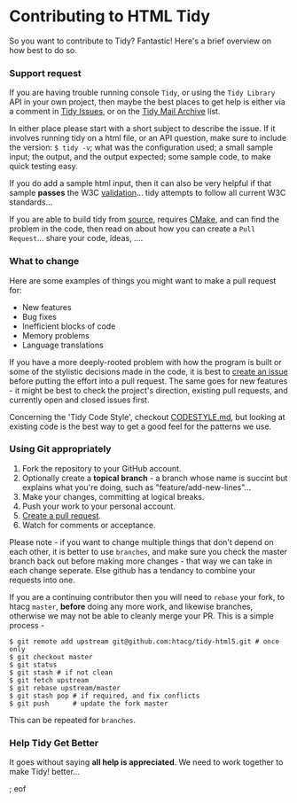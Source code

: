# Contributing to HTML Tidy

So you want to contribute to Tidy? Fantastic! Here's a brief overview on how best to do so.

### Support request

If you are having trouble running console `Tidy`, or using the `Tidy Library` API in your own project, then maybe the best places to get help is either via a comment in [Tidy Issues](https://github.com/htacg/tidy-html5/issues), or on the [Tidy Mail Archive](https://lists.w3.org/Archives/Public/html-tidy/) list.

In either place please start with a short subject to describe the issue. If it involves running tidy on a html file, or an API question, make sure to include the version: `$ tidy -v`; what was the configuration used; a small sample input; the output, and the output expected; some sample code, to make quick testing easy.

If you do add a sample html input, then it can also be very helpful if that sample **passes** the W3C [validation](https://validator.w3.org/#validate_by_upload)... tidy attempts to follow all current W3C standards...

If you are able to build tidy from [source](https://github.com/htacg/tidy-html5), requires [CMake](https://cmake.org/download/), and can find the problem in the code, then read on about how you can create a `Pull Request`... share your code, ideas, ....

### What to change

Here are some examples of things you might want to make a pull request for:

 - New features
 - Bug fixes
 - Inefficient blocks of code
 - Memory problems
 - Language translations

If you have a more deeply-rooted problem with how the program is built or some of the stylistic decisions made in the code, it is best to [create an issue](https://github.com/htacg/tidy-html5/issues/new) before putting the effort into a pull request. The same goes for new features - it might be best to check the project's direction, existing pull requests, and currently open and closed issues first.

Concerning the 'Tidy Code Style', checkout [CODESTYLE.md](CODESTYLE.md), but looking at existing code is the best way to get a good feel for the patterns we use.

### Using Git appropriately

 1. Fork the repository to your GitHub account.
 2. Optionally create a **topical branch** - a branch whose name is succint but explains what
you're doing, such as "feature/add-new-lines"...
 3. Make your changes, committing at logical breaks.
 4. Push your work to your personal account.
 5. [Create a pull request](https://help.github.com/articles/using-pull-requests).
 6. Watch for comments or acceptance.

Please note - if you want to change multiple things that don't depend on each
other, it is better to use `branches`, and make sure you check the master branch back out before making more changes - that way we can take in each change seperate. Else github has a tendancy to combine your requests into one.

If you are a continuing contributor then you will need to `rebase` your fork, to htacg `master`, **before** doing any more work, and likewise branches, otherwise we may not be able to cleanly merge your PR. This is a simple process -

```
$ git remote add upstream git@github.com:htacg/tidy-html5.git # once only
$ git checkout master
$ git status
$ git stash # if not clean
$ git fetch upstream
$ git rebase upstream/master
$ git stash pop # if required, and fix conflicts
$ git push      # update the fork master
```

This can be repeated for `branches`.

### Help Tidy Get Better

It goes without saying **all help is appreciated**. We need to work together to make Tidy! better...

; eof
